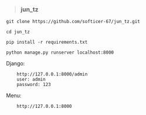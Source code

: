 > ### jun_tz

```
git clone https://github.com/softicer-67/jun_tz.git
```
```
cd jun_tz
```
```
pip install -r requirements.txt
```
```
python manage.py runserver localhost:8000
```
  
  Django:
  
        http://127.0.0.1:8000/admin
        user: admin
        password: 123
  Menu:
        
        http://127.0.0.1:8000

